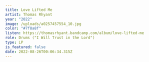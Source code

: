 ```yaml
---
title: Love Lifted Me
artist: Thomas Rhyant
year: "2022"
image: /uploads/a0257457554_10.jpg
color: "#7f8a8f"
listen: https://thomasrhyant.bandcamp.com/album/love-lifted-me
role: Drums ("I Will Trust in the Lord")
type: LP
is_featured: false
date: 2022-08-26T00:06:34.315Z
---
```

